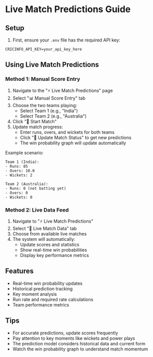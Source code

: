 # Live Match Predictions Guide

## Setup
1. First, ensure your `.env` file has the required API key:
```
CRICINFO_API_KEY=your_api_key_here
```

## Using Live Match Predictions

### Method 1: Manual Score Entry
1. Navigate to the "⚡ Live Match Predictions" page
2. Select "📊 Manual Score Entry" tab
3. Choose the two teams playing:
   - Select Team 1 (e.g., "India")
   - Select Team 2 (e.g., "Australia")
4. Click "🎯 Start Match"
5. Update match progress:
   - Enter runs, overs, and wickets for both teams
   - Click "🔄 Update Match Status" to get new predictions
   - The win probability graph will update automatically

Example scenario:
```
Team 1 (India):
- Runs: 85
- Overs: 10.0
- Wickets: 2

Team 2 (Australia):
- Runs: 0 (not batting yet)
- Overs: 0
- Wickets: 0
```

### Method 2: Live Data Feed
1. Navigate to "⚡ Live Match Predictions"
2. Select "🔴 Live Match Data" tab
3. Choose from available live matches
4. The system will automatically:
   - Update scores and statistics
   - Show real-time win probabilities
   - Display key performance metrics

## Features
- Real-time win probability updates
- Historical prediction tracking
- Key moment analysis
- Run rate and required rate calculations
- Team performance metrics

## Tips
- For accurate predictions, update scores frequently
- Pay attention to key moments like wickets and power plays
- The prediction model considers historical data and current form
- Watch the win probability graph to understand match momentum
